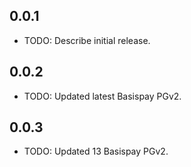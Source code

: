## 0.0.1

* TODO: Describe initial release.

## 0.0.2

* TODO: Updated latest Basispay PGv2.

## 0.0.3

* TODO: Updated 13 Basispay PGv2.
